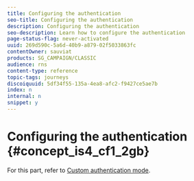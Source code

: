 ```yaml
---
title: Configuring the authentication
seo-title: Configuring the authentication
description: Configuring the authentication
seo-description: Learn how to configure the authentication
page-status-flag: never-activated
uuid: 269d590c-5a6d-40b9-a879-02f5033863fc
contentOwner: sauviat
products: SG_CAMPAIGN/CLASSIC
audience: rns
content-type: reference
topic-tags: journeys
discoiquuid: 5df34f55-135a-4ea8-afc2-f9427ce5ae7b
index: n
internal: n
snippet: y
---
```


# Configuring the authentication {#concept_is4_cf1_2gb}

For this part, refer to [Custom authentication mode](dsexternal.md#concept_t2s_kqt_52b/section_wjp_nl5_nhb).
